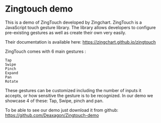 <h1> Zingtouch demo </h1>


This is a demo of ZingTouch developed by Zingchart.
ZingTouch is a JavaScript touch gesture library. The library allows developers to configure pre-existing gestures as well as create their own very easily.

Their documentation is available here: https://zingchart.github.io/zingtouch

ZingTouch comes with 6 main gestures :

    Tap
    Swipe
    Pinch
    Expand
    Pan
    Rotate

These gestures can be customized including the number of inputs it accepts, or how sensitive the gesture is to be recognized.
In our demo we showcase 4 of these: Tap, Swipe, pinch and pan.

To be able to see our demo just download it from github: https://github.com/Deaxagon/Zingtouch-demo 
